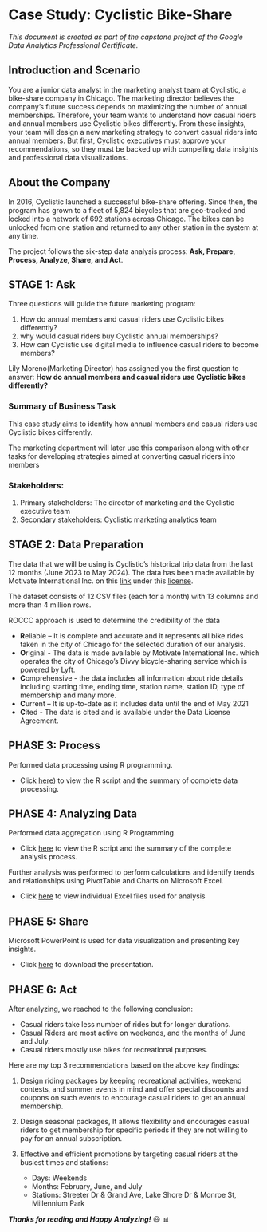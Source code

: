 # Case Study: Cyclistic Bike-Share

_This document is created as part of the capstone project of the Google Data Analytics Professional Certificate._

## Introduction and Scenario
You are a junior data analyst in the marketing analyst team at Cyclistic, a bike-share company in Chicago. The marketing director believes the company’s future success depends on maximizing the number of annual memberships. Therefore, your team wants to understand how casual riders and annual members use Cyclistic bikes differently. From these insights, your team will design a new marketing strategy to convert casual riders into annual members. But first, Cyclistic executives must approve your recommendations, so they must be backed up with compelling data insights and professional data visualizations.

## About the Company
In 2016, Cyclistic launched a successful bike-share offering. Since then, the program has grown to a fleet of 5,824 bicycles that are geo-tracked and locked into a network of 692 stations across Chicago. The bikes can be unlocked from one station and returned to any other station in the system at any time.

The project follows the six-step data analysis process: **Ask, Prepare, Process, Analyze, Share, and Act**.

## STAGE 1: Ask 
Three questions will guide the future marketing program:
 1. How do annual members and casual riders use Cyclistic bikes
    differently? 
 2. why would casual riders buy Cyclistic annual memberships?
 3. How can Cyclistic use digital media to influence casual
        riders to become members?
        
Lily Moreno(Marketing Director) has assigned you the first question to answer: 
**How do annual members and casual riders use Cyclistic bikes differently?**

### Summary of Business Task

This case study aims to identify how annual members and casual riders use Cyclistic bikes differently.

The marketing department will later use this comparison along with other tasks for developing strategies aimed at converting casual riders into members

### Stakeholders:
1. Primary stakeholders: The director of marketing and the Cyclistic executive team
2. Secondary stakeholders: Cyclistic marketing analytics team

## STAGE 2: Data Preparation 

The data that we will be using is Cyclistic’s historical trip data from the last 12 months (June 2023 to May 2024). The data has been made available by Motivate International Inc. on this [link](https://divvy-tripdata.s3.amazonaws.com/index.html) under this [license](https://www.divvybikes.com/data-license-agreement).

The dataset consists of 12 CSV files (each for a month) with 13 columns and more than 4 million rows.

ROCCC approach is used to determine the credibility of the data

-   **R**eliable – It is complete and accurate and it represents all bike rides taken in the city of Chicago for the selected duration of our analysis.
-   **O**riginal - The data is made available by Motivate International Inc. which operates the city of Chicago’s Divvy bicycle-sharing service which is powered by Lyft.
-   **C**omprehensive - the data includes all information about ride details including starting time, ending time, station name, station ID, type of membership and many more.
-   **C**urrent – It is up-to-date as it includes data until the end of May 2021
-   **C**ited - The data is cited and is available under the Data License Agreement.

## PHASE 3: Process

Performed data processing using R programming.
- Click [here](https://github.com/Simarjit1303/Simarjit1303-GDA_CAPSTONE_PROJECT_CYCLISTIC_BIKE_SHARE/blob/0847afef7a2c7035ce27445d5a979fdee3eede56/Scripts%20/Process.R)) to view the R script and the summary of complete data processing.

## PHASE 4: Analyzing Data
Performed data aggregation using R Programming.
- Click [here](https://github.com/Simarjit1303/Simarjit1303-GDA_CAPSTONE_PROJECT_CYCLISTIC_BIKE_SHARE/blob/40c999a6bc1c7ac79d271ead34e5095b86f37304/Scripts%20/Analyze.R) to view the R script and the summary of the complete analysis process.

Further analysis was performed to perform calculations and identify trends and relationships using PivotTable and Charts on Microsoft Excel.

 - Click [here](https://github.com/Simarjit1303/Simarjit1303-GDA_CAPSTONE_PROJECT_CYCLISTIC_BIKE_SHARE/tree/4b9fd238c51c224d92d9d65745d857eced4093cc/02.Analysis) to view individual Excel files used for analysis

## PHASE 5: Share
Microsoft PowerPoint is used for data visualization and presenting key insights.
- Click [here](https://github.com/skramazan/GDA_Capstone_Project_Cyclistic_Bike-share/tree/main/03.%20Presentation) to download the presentation.

## PHASE 6: Act
After analyzing, we reached to the following conclusion:
- Casual riders take less number of rides but for longer durations.
- Casual Riders are most active on weekends, and the months of June and July.
- Casual riders mostly use bikes for recreational purposes.

Here are my top 3 recommendations based on the above key findings:
1. Design riding packages by keeping recreational activities, weekend contests, and summer events in mind and offer special discounts and coupons on such events to encourage casual riders to get an annual membership.

2. Design seasonal packages, It allows flexibility and encourages casual riders to get membership for specific periods if they are not willing to pay for an annual subscription.

3. Effective and efficient promotions by targeting casual riders at the busiest times and stations:
	- Days: Weekends
	- Months: February, June, and July
	- Stations: Streeter Dr & Grand Ave, Lake Shore Dr & Monroe St, Millennium Park


***Thanks for reading and Happy Analyzing!*** :smiley: :bar_chart:
